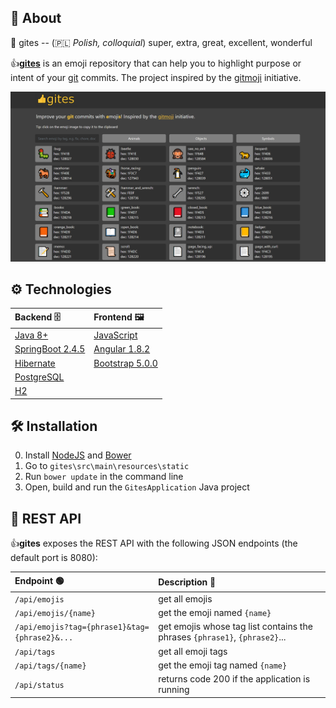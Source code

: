 ## 📃 About

📖 gites -- (🇵🇱 *Polish, colloquial*) super, extra, great, excellent, wonderful

👍[**gites**](https://sokolak.wixsite.com/gites) is an emoji repository that can help you to highlight purpose or intent of your [git](https://git-scm.com/) commits. The project inspired by the [gitmoji](https://gitmoji.dev/) initiative.

<img src="./src/main/resources/static/screenshot.png">


## ⚙️ Technologies

| Backend 🗄️                                                  | Frontend 🖼️                                   |
| :--------------------------------------------------------- | :------------------------------------------- |
| [Java 8+](https://openjdk.java.net/projects/jdk/16/)       | [JavaScript](https://www.javascript.com/)    |
| [SpringBoot 2.4.5](https://spring.io/projects/spring-boot) | [Angular 1.8.2](https://angular.io/)         |
| [Hibernate](https://hibernate.org/)                        | [Bootstrap 5.0.0](https://getbootstrap.com/) |
| [PostgreSQL](https://www.postgresql.org/)                  |                                              |
| [H2](https://www.h2database.com/html/main.html)            |                                              |


## 🛠️️ Installation

0. Install [NodeJS](https://nodejs.org/en/) and [Bower](https://Bower.io/)
1. Go to `gites\src\main\resources\static`
2. Run `bower update` in the command line
3. Open, build and run the `GitesApplication` Java project


## 🔌 REST API

👍**gites** exposes the REST API with the following JSON endpoints (the default port is 8080):

| Endpoint 🟢                                    | Description 📝                                                |
| :-------------------------------------------- | :----------------------------------------------------------- |
| `/api/emojis`                                 | get all emojis                                               |
| `/api/emojis/{name}`                          | get the emoji named `{name}`                                 |
| `/api/emojis?tag={phrase1}&tag={phrase2}&...` | get emojis whose tag list contains the phrases `{phrase1}`, `{phrase2}`... |
| `/api/tags`                                   | get all emoji tags                                           |
| `/api/tags/{name}`                            | get the emoji tag named `{name}`                             |
| `/api/status`                            		| returns code 200 if the application is running               |